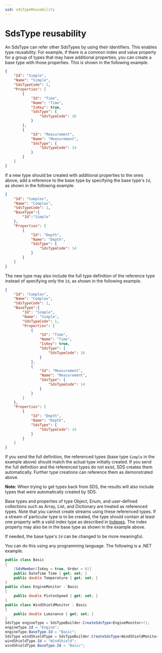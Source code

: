 ```yaml
---
uid: sdsTypeReusability
---
```


# SdsType reusability

An SdsType can refer other SdsTypes by using their identifiers. This enables type reusability. For example, if there is a common index and value property for a group of types that may have additional properties, you can create a base type with those properties. This is shown in the following example.

```json
{
    "Id": "Simple",
    "Name": "Simple",
    "SdsTypeCode": 1,
    "Properties": [
        {
            "Id": "Time",
            "Name": "Time",
            "IsKey": true,
            "SdsType": {
                "SdsTypeCode": 16
            }
        },
        {
            "Id": "Measurement",
            "Name": "Measurement",
            "SdsType": {
                "SdsTypeCode": 14
            }
        }
    ]
}
```

If a new type should be created with additional properties to the ones above, add a reference to the base type by specifying the base type's `Id`, as shown in the following example.

```json
{
    "Id": "Complex",
    "Name": "Complex",
    "SdsTypeCode": 1,
    "BaseType":{
        "Id":"Simple"
    },
    "Properties": [
        {
            "Id": "Depth",
            "Name": "Depth",
            "SdsType": {
                "SdsTypeCode": 14
            }
        }
    ]
}
```

The new type may also include the full type definition of the reference type instead of specifying only the `Id`, as shown in the following example.

```json
{
    "Id": "Complex",
    "Name": "Complex",
    "SdsTypeCode": 1,
    "BaseType":{
        "Id": "Simple",
        "Name": "Simple",
        "SdsTypeCode": 1,
        "Properties": [
            {
                "Id": "Time",
                "Name": "Time",
                "IsKey": true,
                "SdsType": {
                    "SdsTypeCode": 16
                }
            },
            {
                "Id": "Measurement",
                "Name": "Measurement",
                "SdsType": {
                    "SdsTypeCode": 14
                }
            }
        ]
    },
    "Properties": [
        {
            "Id": "Depth",
            "Name": "Depth",
            "SdsType": {
                "SdsTypeCode": 14
            }
        }
    ]
}
```

If you send the full definition, the referenced types (base type `Simple` in the example above) should match the actual type initially created. If you send the full definition and the referenced types do not exist, SDS creates them automatically. Further type creations can reference them as demonstrated above. 

**Note:** When trying to get types back from SDS, the results will also include types that were automatically created by SDS.

Base types and properties of type Object, Enum, and user-defined collections such as Array, List, and Dictionary are treated as referenced types. Note that you cannot create streams using these referenced types. If a stream of particular type is to be created, the type should contain at least one property with a valid index type as described in [Indexes](xref:sdsIndexes). The index property may also be in the base type as shown in the example above.

If needed, the base type's `Id` can be changed to be more meaningful.

You can do this using any programming language. The following is a .NET example.

```csharp
public class Basic
{
    [SdsMember(IsKey = true, Order = 0)]
    public DateTime Time { get; set; }
    public double Temperature { get; set; }
}
public class EngineMonitor : Basic
{
    public double PistonSpeed { get; set; }
}
public class WindShieldMonitor : Basic
{
    public double Luminance { get; set; }
}
SdsType engineType = SdsTypeBuilder.CreateSdsType<EngineMonitor>();
engineType.Id = "Engine";
engineType.BaseType.Id = "Basic";
SdsType windShieldType = SdsTypeBuilder.CreateSdsType<WindShieldMonitor>();
windShieldType.Id = "WindShield";
windShieldType.BaseType.Id = "Basic";
```
